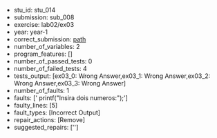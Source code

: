 - stu_id: stu_014	       
- submission: sub_008
- exercise: lab02/ex03
- year: year-1
- correct_submission: [path](https://github.com/pmorvalho/C-Pack-IPAs/blob/main/correct_submissions/year-1/lab02/ex03/ex03-stu_014-sub_007)
- number_of_variables: 2
- program_features: [] 
- number_of_passed_tests: 0
- number_of_failed_tests: 4
- tests_output: [ex03_0: Wrong Answer,ex03_1: Wrong Answer,ex03_2: Wrong Answer,ex03_3: Wrong Answer]
- number_of_faults: 1
- faults: ['	printf("Insira dois numeros:");']
- faulty_lines: [5]
- fault_types: [Incorrect Output]
- repair_actions: [Remove] 
- suggested_repairs: ['']
